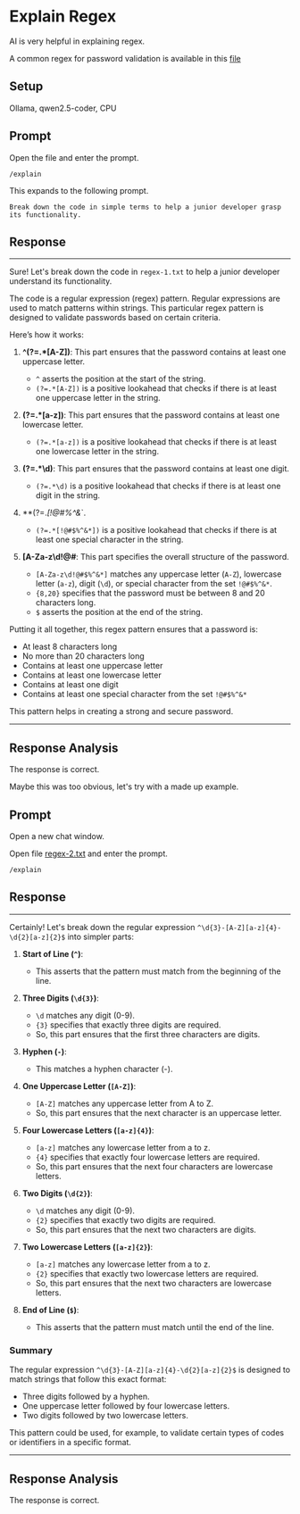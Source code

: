 # Explain Regex

AI is very helpful in explaining regex.

A common regex for password validation is available in this [file](sources/regex-1.txt)

## Setup
Ollama, qwen2.5-coder, CPU

## Prompt
Open the file and enter the prompt.
```text
/explain
```
This expands to the following prompt.
```text
Break down the code in simple terms to help a junior developer grasp its functionality.
```

## Response

---

Sure! Let's break down the code in `regex-1.txt` to help a junior developer understand its functionality.

The code is a regular expression (regex) pattern. Regular expressions are used to match patterns within strings. This particular regex pattern is designed to validate passwords based on certain criteria.

Here’s how it works:

1. **^(?=.*[A-Z])**: This part ensures that the password contains at least one uppercase letter.
    - `^` asserts the position at the start of the string.
    - `(?=.*[A-Z])` is a positive lookahead that checks if there is at least one uppercase letter in the string.

2. **(?=.*[a-z])**: This part ensures that the password contains at least one lowercase letter.
    - `(?=.*[a-z])` is a positive lookahead that checks if there is at least one lowercase letter in the string.

3. **(?=.*\d)**: This part ensures that the password contains at least one digit.
    - `(?=.*\d)` is a positive lookahead that checks if there is at least one digit in the string.

4. **(?=.*[!@#$%^&*])**: This part ensures that the password contains at least one special character from the set `!@#$%^&*`.
    - `(?=.*[!@#$%^&*])` is a positive lookahead that checks if there is at least one special character in the string.

5. **[A-Za-z\d!@#$%^&*]{8,20}$**: This part specifies the overall structure of the password.
    - `[A-Za-z\d!@#$%^&*]` matches any uppercase letter (`A-Z`), lowercase letter (`a-z`), digit (`\d`), or special character from the set `!@#$%^&*`.
    - `{8,20}` specifies that the password must be between 8 and 20 characters long.
    - `$` asserts the position at the end of the string.

Putting it all together, this regex pattern ensures that a password is:
- At least 8 characters long
- No more than 20 characters long
- Contains at least one uppercase letter
- Contains at least one lowercase letter
- Contains at least one digit
- Contains at least one special character from the set `!@#$%^&*`

This pattern helps in creating a strong and secure password.

---

## Response Analysis
The response is correct.

Maybe this was too obvious, let's try with a made up example.

## Prompt
Open a new chat window.

Open file [regex-2.txt](sources/regex-2.txt) and enter the prompt.
```text
/explain
```

## Response

---

Certainly! Let's break down the regular expression `^\d{3}-[A-Z][a-z]{4}-\d{2}[a-z]{2}$` into simpler parts:

1. **Start of Line (`^`)**:
    - This asserts that the pattern must match from the beginning of the line.

2. **Three Digits (`\d{3}`)**:
    - `\d` matches any digit (0-9).
    - `{3}` specifies that exactly three digits are required.
    - So, this part ensures that the first three characters are digits.

3. **Hyphen (`-`)**:
    - This matches a hyphen character (-).

4. **One Uppercase Letter (`[A-Z]`)**:
    - `[A-Z]` matches any uppercase letter from A to Z.
    - So, this part ensures that the next character is an uppercase letter.

5. **Four Lowercase Letters (`[a-z]{4}`)**:
    - `[a-z]` matches any lowercase letter from a to z.
    - `{4}` specifies that exactly four lowercase letters are required.
    - So, this part ensures that the next four characters are lowercase letters.

6. **Two Digits (`\d{2}`)**:
    - `\d` matches any digit (0-9).
    - `{2}` specifies that exactly two digits are required.
    - So, this part ensures that the next two characters are digits.

7. **Two Lowercase Letters (`[a-z]{2}`)**:
    - `[a-z]` matches any lowercase letter from a to z.
    - `{2}` specifies that exactly two lowercase letters are required.
    - So, this part ensures that the next two characters are lowercase letters.

8. **End of Line (`$`)**:
    - This asserts that the pattern must match until the end of the line.

### Summary
The regular expression `^\d{3}-[A-Z][a-z]{4}-\d{2}[a-z]{2}$` is designed to match strings that follow this exact format:

- Three digits followed by a hyphen.
- One uppercase letter followed by four lowercase letters.
- Two digits followed by two lowercase letters.

This pattern could be used, for example, to validate certain types of codes or identifiers in a specific format.

---

## Response Analysis
The response is correct.